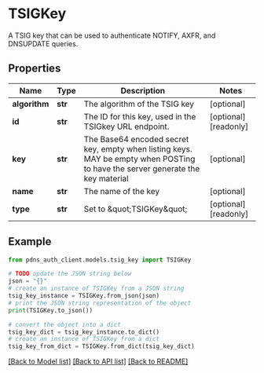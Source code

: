 # TSIGKey

A TSIG key that can be used to authenticate NOTIFY, AXFR, and DNSUPDATE queries.

## Properties

Name | Type | Description | Notes
------------ | ------------- | ------------- | -------------
**algorithm** | **str** | The algorithm of the TSIG key | [optional] 
**id** | **str** | The ID for this key, used in the TSIGkey URL endpoint. | [optional] [readonly] 
**key** | **str** | The Base64 encoded secret key, empty when listing keys. MAY be empty when POSTing to have the server generate the key material | [optional] 
**name** | **str** | The name of the key | [optional] 
**type** | **str** | Set to \&quot;TSIGKey\&quot; | [optional] [readonly] 

## Example

```python
from pdns_auth_client.models.tsig_key import TSIGKey

# TODO update the JSON string below
json = "{}"
# create an instance of TSIGKey from a JSON string
tsig_key_instance = TSIGKey.from_json(json)
# print the JSON string representation of the object
print(TSIGKey.to_json())

# convert the object into a dict
tsig_key_dict = tsig_key_instance.to_dict()
# create an instance of TSIGKey from a dict
tsig_key_from_dict = TSIGKey.from_dict(tsig_key_dict)
```
[[Back to Model list]](../README.md#documentation-for-models) [[Back to API list]](../README.md#documentation-for-api-endpoints) [[Back to README]](../README.md)


